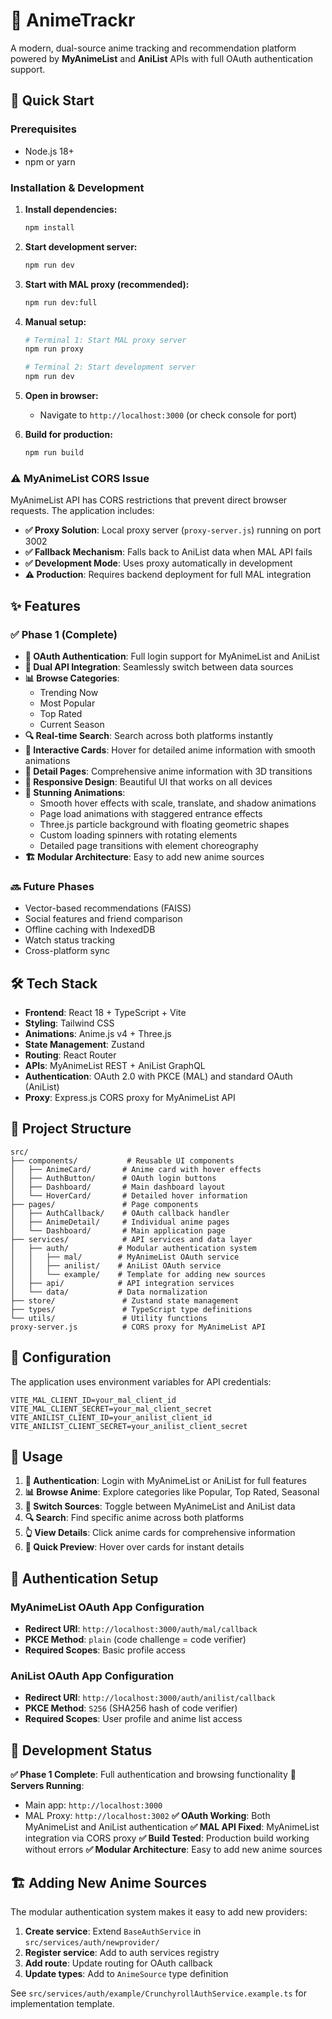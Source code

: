 # 🎌 AnimeTrackr

A modern, dual-source anime tracking and recommendation platform powered by **MyAnimeList** and **AniList** APIs with full OAuth authentication support.

## 🚀 Quick Start

### Prerequisites
- Node.js 18+ 
- npm or yarn

### Installation & Development

1. **Install dependencies:**
   ```bash
   npm install
   ```

2. **Start development server:**
   ```bash
   npm run dev
   ```

3. **Start with MAL proxy (recommended):**
   ```bash
   npm run dev:full
   ```

4. **Manual setup:**
   ```bash
   # Terminal 1: Start MAL proxy server
   npm run proxy
   
   # Terminal 2: Start development server  
   npm run dev
   ```

5. **Open in browser:**
   - Navigate to `http://localhost:3000` (or check console for port)

6. **Build for production:**
   ```bash
   npm run build
   ```

### ⚠️ MyAnimeList CORS Issue

MyAnimeList API has CORS restrictions that prevent direct browser requests. The application includes:

- **✅ Proxy Solution**: Local proxy server (`proxy-server.js`) running on port 3002
- **✅ Fallback Mechanism**: Falls back to AniList data when MAL API fails
- **✅ Development Mode**: Uses proxy automatically in development
- **⚠️ Production**: Requires backend deployment for full MAL integration

## ✨ Features

### ✅ Phase 1 (Complete)
- **🔑 OAuth Authentication**: Full login support for MyAnimeList and AniList
- **🔄 Dual API Integration**: Seamlessly switch between data sources
- **📊 Browse Categories**: 
  - Trending Now
  - Most Popular  
  - Top Rated
  - Current Season
- **🔍 Real-time Search**: Search across both platforms instantly
- **🎴 Interactive Cards**: Hover for detailed anime information with smooth animations
- **📱 Detail Pages**: Comprehensive anime information with 3D transitions
- **💫 Responsive Design**: Beautiful UI that works on all devices
- **🎨 Stunning Animations**: 
  - Smooth hover effects with scale, translate, and shadow animations
  - Page load animations with staggered entrance effects
  - Three.js particle background with floating geometric shapes
  - Custom loading spinners with rotating elements
  - Detailed page transitions with element choreography
- **🏗️ Modular Architecture**: Easy to add new anime sources

### 🔜 Future Phases
- Vector-based recommendations (FAISS)
- Social features and friend comparison
- Offline caching with IndexedDB
- Watch status tracking
- Cross-platform sync

## 🛠 Tech Stack

- **Frontend**: React 18 + TypeScript + Vite
- **Styling**: Tailwind CSS
- **Animations**: Anime.js v4 + Three.js
- **State Management**: Zustand
- **Routing**: React Router
- **APIs**: MyAnimeList REST + AniList GraphQL
- **Authentication**: OAuth 2.0 with PKCE (MAL) and standard OAuth (AniList)
- **Proxy**: Express.js CORS proxy for MyAnimeList API

## 📁 Project Structure

```
src/
├── components/           # Reusable UI components
│   ├── AnimeCard/       # Anime card with hover effects
│   ├── AuthButton/      # OAuth login buttons
│   ├── Dashboard/       # Main dashboard layout
│   └── HoverCard/       # Detailed hover information
├── pages/               # Page components
│   ├── AuthCallback/    # OAuth callback handler
│   ├── AnimeDetail/     # Individual anime pages
│   └── Dashboard/       # Main application page
├── services/            # API services and data layer
│   ├── auth/           # Modular authentication system
│   │   ├── mal/        # MyAnimeList OAuth service
│   │   ├── anilist/    # AniList OAuth service
│   │   └── example/    # Template for adding new sources
│   ├── api/            # API integration services
│   └── data/           # Data normalization
├── store/               # Zustand state management
├── types/               # TypeScript type definitions
└── utils/               # Utility functions
proxy-server.js          # CORS proxy for MyAnimeList API
```

## 🔧 Configuration

The application uses environment variables for API credentials:

```env
VITE_MAL_CLIENT_ID=your_mal_client_id
VITE_MAL_CLIENT_SECRET=your_mal_client_secret
VITE_ANILIST_CLIENT_ID=your_anilist_client_id
VITE_ANILIST_CLIENT_SECRET=your_anilist_client_secret
```

## 🎯 Usage

1. **🔑 Authentication**: Login with MyAnimeList or AniList for full features
2. **📊 Browse Anime**: Explore categories like Popular, Top Rated, Seasonal
3. **🔄 Switch Sources**: Toggle between MyAnimeList and AniList data
4. **🔍 Search**: Find specific anime across both platforms
5. **👆 View Details**: Click anime cards for comprehensive information
6. **🎴 Quick Preview**: Hover over cards for instant details

## 🔐 Authentication Setup

### MyAnimeList OAuth App Configuration
- **Redirect URI**: `http://localhost:3000/auth/mal/callback`
- **PKCE Method**: `plain` (code challenge = code verifier)
- **Required Scopes**: Basic profile access

### AniList OAuth App Configuration  
- **Redirect URI**: `http://localhost:3000/auth/anilist/callback`
- **PKCE Method**: `S256` (SHA256 hash of code verifier)
- **Required Scopes**: User profile and anime list access

## 📱 Development Status

**✅ Phase 1 Complete**: Full authentication and browsing functionality
**🚀 Servers Running**: 
- Main app: `http://localhost:3000` 
- MAL Proxy: `http://localhost:3002`
**✅ OAuth Working**: Both MyAnimeList and AniList authentication
**✅ MAL API Fixed**: MyAnimeList integration via CORS proxy
**✅ Build Tested**: Production build working without errors
**✅ Modular Architecture**: Easy to add new anime sources

## 🏗️ Adding New Anime Sources

The modular authentication system makes it easy to add new providers:

1. **Create service**: Extend `BaseAuthService` in `src/services/auth/newprovider/`
2. **Register service**: Add to auth services registry
3. **Add route**: Update routing for OAuth callback
4. **Update types**: Add to `AnimeSource` type definition

See `src/services/auth/example/CrunchyrollAuthService.example.ts` for implementation template.
